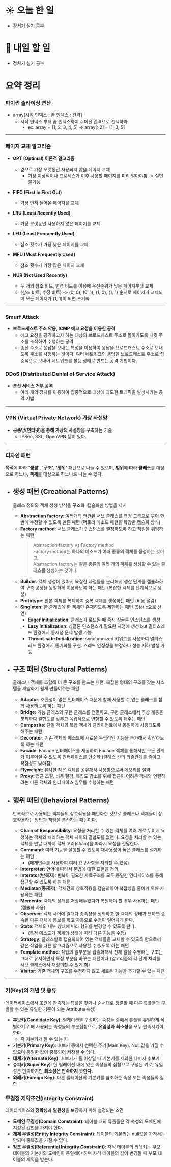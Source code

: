 # ☀️ 오늘 한 일
- 정처기 실기 공부

# 🚩 내일 할 일
- 정처기 실기 공부

# 요약 정리
### 파이썬 슬라이싱 연산
- array[시작 인덱스 : 끝 인덱스 : 간격]
    - 시작 인덱스 부터 끝 인덱스까지 주어진 간격으로 선택하라
        - ex. array = [1, 2, 3, 4, 5] => array[::2] = [1, 3, 5]

---

### 페이지 교체 알고리즘

- **OPT (Optimal) 이론적 알고리즘**
    - 앞으로 가장 오랫동안 사용되지 않을 페이지 교체
        - 가장 이상적이나 프로세스가 이후 사용할 페이지를 미리 알아야함 -> 실현 불가능

- **FIFO (First In First Out)**
    - 가장 먼저 들어온 페이지를 교체

- **LRU (Least Recently Used)**
    - 가장 오랫동안 사용하지 않은 페이지를 교체

- **LFU (Least Frequently Used)**
    - 참조 횟수가 가장 낮은 페이지를 교체

- **MFU (Most Frequently Used)**
    - 참조 횟수가 가장 많은 페이지 교체

- **NUR (Not Used Recently)**
    - 두 개의 참조 비트, 변경 비트를 이용해 우선순위가 낮은 페이지부터 교체
    - (참조 비트, 수정 비트) -> (0, 0), (0, 1), (1, 0), (1, 1) 순서로 페이지가 교체되며 모든 페이지가 (1, 1)이 되면 초기화

---

### Smurf Attack
- **브로드캐스트 주소 악용, ICMP 에코 요청을 이용한 공격**
    - 에코 요청을 공격하고자 하는 대상의 브로드캐스트 주소로 돌아가도록 패킷 주소를 조작하여 수행하는 공격
    - 송신 주소로 응답을 보내는 특성을 이용하여 응답을 브로드캐스트 주소로 보내도록 주소를 사칭하는 것이다. 여러 네트워크의 응답을 브로드캐스트 주소로 집중적으로 보내어 네트워크를 불능 상태로 만드는 공격 기법이다.

### DDoS (Distributed Denial of Service Attack)
- **분산 서비스 거부 공격** 
    - 여러 개의 장치를 이용하여 집중적으로 대상에 과도한 트래픽을 발생시키는 공격 기법

---

### VPN (Virtual Private Network) 가상 사설망
- **공중망(인터넷)을 통해 가상의 사설망**을 구축하는 기술
    - IPSec, SSL, OpenVPN 등이 있다.

---

### 디자인 패턴
**목적**에 따라 **'생성'**, **'구조'**, **'행위'** 패턴으로 나눌 수 있으며, **범위**에 따라 **클래스**를 대상으로 하느냐, **객체**를 대상으로 하느냐로 나눌 수 있다.

- **생성 패턴 (Creational Patterns)**
    -
    클래스 정의와 객체 생성 방식을 구조화, 캡슐화한 방법을 제시
   
    - **Abstraction factory**: 여러개의 연관된 서브 클래스를 특정 그룹으로 묶어 한번에 수정할 수 있도록 만든 패턴 (팩토리 메소드 패턴을 확장한 캡슐화 방식)
    - **Factory method**: 서브 클래스가 인스턴스를 결정하도록 하고 책임을 위임하는 패턴
        > Abstraction factory vs Factory method  
        Factory method는 **하나의 메소드가 여러 종류의 객체를 생성**하는 것이고,  
        Abstraction factory는 **같은 종류의 여러 개의 객체를 생성할 수 있는 클래스를 생성**하는 것이다.
    - **Builder**: 객체 생성에 있어서 복잡한 과정들을 분리해서 생산 단계를 캡슐화하여 구축 공정을 동일하게 이용하도록 하는 패턴 (복잡한 객체를 단계적으로 생성)
    - **Prototype**: 원본 객체를 복제하여 중복 객체를 생성하는 패턴 (비용 절감)
    - **Singleton**: 한 클래스에 한 객체만 존재하도록 제한하는 패턴 (Static으로 선언)
        - **Eager Initialization**: 클래스가 로드될 때 즉시 싱글톤 인스턴스를 생성
        - **Lazy Initialization**: 싱글톤 인스턴스가 필요한 시점에 생성 but 멀티스레드 환경에서 동시성 문제 발생 가능
        - **Thread-safe Initialization**: synchronized 키워드를 사용하여 멀티스레드 환경에서 동기화를 구현. 스레드 안정성을 보장하나 성능 저하 발생 가능

- **구조 패턴 (Structural Patterns)**
    -
    클래스나 객체를 조합해 더 큰 구조를 만드는 패턴. 복잡한 형태의 구조를 갖는 시스템을 개발하기 쉽게 만들어주는 패턴
   
    - **Adaptor**: 호환성이 없는 인터페이스 때문에 함께 사용할 수 없는 클래스를 함께 사용하도록 하는 패턴
    - **Bridge**: 기능 클래스와 구현 클래스를 연결하고, 구현 클래스에서 추상 계층을 분리하여 결합도를 낮추고 독립적으로 변형할 수 있도록 해주는 패턴
    - **Composite**: 단일 객체와 복합 객체가 클라이언트에서 동일하게 사용되도록 해주는 패턴
    - **Decorator**: 기존 객체의 메소드에 새로운 독립적인 기능을 추가해서 확장하도록 하는 패턴
    - **Facade**: Facade 인터페이스를 제공하여 Facade 객체를 통해서만 모든 관계가 이루어질 수 있도록 인터페이스를 단순화 (클래스 간의 의존관계를 줄이고 복잡성도 낮아짐)
    - **Flyweight**: 유사한 작은 객체를 공유해서 사용함으로써 메모리를 절약
    - **Proxy**: 접근 조절, 비용 절감, 복잡도 감소를 위해 접근이 어려운 객체와 연결하려는 다른 객체와 인터페이스 임무를 수행하는 패턴

- **행위 패턴 (Behavioral Patterns)**
    -
    반복적으로 사용되는 객체들의 상호작용을 패턴화한 것으로 클래스나 객체들이 상호작용하는 방법과 책임을 분산하는 패턴이다.

    - **Chain of Responsibility**: 요청을 처리할 수 있는 객체를 여러 개로 두어서 요청하는 객체와 처리하는 객체 사이의 결합도를 없앤다. 요청을 처리할 수 있는 객체를 만날 때까지 객체 고리(chain)을 따라서 요청을 전달한다.
    - **Command**: 여러 기능을 실행할 수 있도록 재사용성이 높은 클래스를 설계하는 패턴
        - (매개변수를 사용하여 여러 요구사항을 처리할 수 있음)
    - **Interpreter**: 언어에 따라서 문법에 대한 표현을 정의
    - **Interator(반복자)**: 반복이 필요한 자료구조를 모두 동일한 인터페이스를 통해 접근할 수 있도록 하는 패턴
    - **Mediator(중재자)**: 객체간의 상호작용을 캡슐화하여 복잡성을 줄이기 위해 사용되는 패턴
    - **Memento**: 객체의 상태를 저장해두었다가 복원해야 할 경우 사용하는 패턴 (캡슐화 사용)
    - **Observer**: 객체 사이에 일대다 종속성을 정의하고 한 객체의 상태가 변하면 종속된 다른 객체에 통보를 하고 자동으로 수정이 일어나게 한다.
    - **State**: 객체의 내부 상태에 따라 행위를 변경할 수 있도록 한다. 
        - (특정 메소드가 객체의 상태에 따라 다른 기능을 수행)
    - **Strategy**: 클래스별로 캡슐화되어 있는 객체들을 교체할 수 있도록 함으로써 같은 작업을 다른 알고리즘으로 사용할 수 있도록 하는 패턴
    - **Template method**: 작업의 일부분을 캡슐화해서 전체 일을 수행하는 구조는 그대로 유지하면서 특정 부분을 바꾸는 패턴이다 (알고리즘의 각 단계 처리를 서브 클래스에서 재정의할 수 있게 함)
    - **Visitor**: 기존 객체의 구조를 수정하지 않고 새로운 기능을 추가할 수 있는 패턴

---

### 키(Key)의 개념 및 종류
데이터베이스에서 조건에 만족하는 튜플을 찾거나 순서대로 정렬할 때 다른 튜플들과 구별할 수 있는 유일한 기준이 되는 Attribute(속성)

- **후보키(Candidate Key)**: 릴레이션을 구성하는 속성들 중에서 튜플을 유일하게 식별하기 위해 사용되는 속성들의 부분집합으로, **유일성**과 **최소성**을 모두 만족시켜야 한다.
    - 즉 기본키가 될 수 있는 키
- **기본키(Primary Key)**: 후보키 중에서 선택한 주키(Main Key). Null 값을 가질 수 없으며 동일한 값이 중복되어 저장될 수 없다.
- **대체키(Alternate Key)**: 후보키가 둘 이상일 때 기본키를 제외한 나머지 후보키
- **슈퍼키(Super Key)**: 한 릴레이션 내에 있는 속성들의 집합으로 구성된 키로, 유일성은 만족하지만 **최소성은 만족하지 못한다.**
- **외래키(Foreign Key)**: 다른 릴레이션의 기본키를 참조하는 속성 또는 속성들의 집합

### 무결정 제약조건(Integrity Constraint)
데이터베이스의 **정확성**과 **일관성**을 보장하기 위해 설정되는 조건

- **도메인 무결성(Domain Constraint)**: 테이블 내의 튜플들은 각 속성의 도메인에 지정된 값만을 가져야 한다.
- **개체 무결성(Entity Integrity Constraint)**: 테이블의 기본키는 null값을 가져서는 안되며 중복값을 가질 수 없다.
- **참조 무결성(Referential Integrity Constraint)**: 자식 테이블의 외래키는 부모 테이블의 기본키와 도메인이 동일해야 하며 자식 테이블의 값이 변경될 때 부모 테이블의 제약을 받는다.



